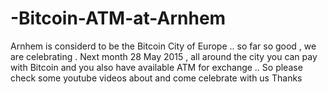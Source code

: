 # -Bitcoin-ATM-at-Arnhem
Arnhem is considerd to be the Bitcoin City of Europe .. so far so good , we are celebrating . Next month 28 May 2015 , all around the city you can pay with Bitcoin and you also have available ATM for exchange .. So please check some youtube videos about and come celebrate with us Thanks
